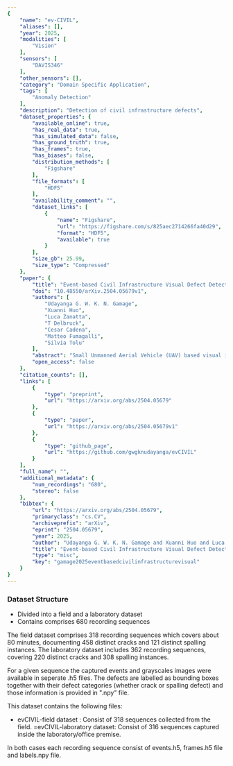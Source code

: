 ```yaml
---
{
    "name": "ev-CIVIL",
    "aliases": [],
    "year": 2025,
    "modalities": [
        "Vision"
    ],
    "sensors": [
        "DAVIS346"
    ],
    "other_sensors": [],
    "category": "Domain Specific Application",
    "tags": [
        "Anomaly Detection"
    ],
    "description": "Detection of civil infrastructure defects",
    "dataset_properties": {
        "available_online": true,
        "has_real_data": true,
        "has_simulated_data": false,
        "has_ground_truth": true,
        "has_frames": true,
        "has_biases": false,
        "distribution_methods": [
            "Figshare"
        ],
        "file_formats": [
            "HDF5"
        ],
        "availability_comment": "",
        "dataset_links": [
            {
                "name": "Figshare",
                "url": "https://figshare.com/s/825aec2714266fa40d29",
                "format": "HDF5",
                "available": true
            }
        ],
        "size_gb": 25.99,
        "size_type": "Compressed"
    },
    "paper": {
        "title": "Event-based Civil Infrastructure Visual Defect Detection: ev-CIVIL Dataset and Benchmark",
        "doi": "10.48550/arXiv.2504.05679v1",
        "authors": [
            "Udayanga G. W. K. N. Gamage",
            "Xuanni Huo",
            "Luca Zanatta",
            "T Delbruck",
            "Cesar Cadena",
            "Matteo Fumagalli",
            "Silvia Tolu"
        ],
        "abstract": "Small Unmanned Aerial Vehicle (UAV) based visual inspections are a more efficient alternative to manual methods for examining civil structural defects, offering safe access to hazardous areas and significant cost savings by reducing labor requirements. However, traditional frame-based cameras, widely used in UAV-based inspections, often struggle to capture defects under low or dynamic lighting conditions. In contrast, Dynamic Vision Sensors (DVS), or event-based cameras, excel in such scenarios by minimizing motion blur, enhancing power efficiency, and maintaining high-quality imaging across diverse lighting conditions without saturation or information loss. Despite these advantages, existing research lacks studies exploring the feasibility of using DVS for detecting civil structural defects.Moreover, there is no dedicated event-based dataset tailored for this purpose. Addressing this gap, this study introduces the first event-based civil infrastructure defect detection dataset, capturing defective surfaces as a spatio-temporal event stream using DVS.In addition to event-based data, the dataset includes grayscale intensity image frames captured simultaneously using an Active Pixel Sensor (APS). Both data types were collected using the DAVIS346 camera, which integrates DVS and APS sensors.The dataset focuses on two types of defects: cracks and spalling, and includes data from both field and laboratory environments. The field dataset comprises 318 recording sequences,documenting 458 distinct cracks and 121 distinct spalling instances.The laboratory dataset includes 362 recording sequences, covering 220 distinct cracks and 308 spalling instances.Four realtime object detection models were evaluated on it to validate the dataset effectiveness.The results demonstrate the dataset robustness in enabling accurate defect detection and classification,even under challenging lighting conditions.",
        "open_access": false
    },
    "citation_counts": [],
    "links": [
        {
            "type": "preprint",
            "url": "https://arxiv.org/abs/2504.05679"
        },
        {
            "type": "paper",
            "url": "https://arxiv.org/abs/2504.05679v1"
        },
        {
            "type": "github_page",
            "url": "https://github.com/gwgknudayanga/evCIVIL"
        }
    ],
    "full_name": "",
    "additional_metadata": {
        "num_recordings": "680",
        "stereo": false
    },
    "bibtex": {
        "url": "https://arxiv.org/abs/2504.05679",
        "primaryclass": "cs.CV",
        "archiveprefix": "arXiv",
        "eprint": "2504.05679",
        "year": 2025,
        "author": "Udayanga G. W. K. N. Gamage and Xuanni Huo and Luca Zanatta and T Delbruck and Cesar Cadena and Matteo Fumagalli and Silvia Tolu",
        "title": "Event-based Civil Infrastructure Visual Defect Detection: ev-CIVIL Dataset and Benchmark",
        "type": "misc",
        "key": "gamage2025eventbasedcivilinfrastructurevisual"
    }
}
---
```


### Dataset Structure

- Divided into a field and a laboratory dataset
- Contains comprises 680 recording sequences

The field dataset comprises 318 recording sequences which covers about 80 minutes, documenting 458 distinct cracks and 121 distinct spalling instances. The laboratory dataset includes 362 recording sequences, covering 220 distinct cracks and 308 spalling instances.

For a given sequence the captured events and grayscales images were available in seperate .h5 files. The defects are labelled as bounding boxes together with their defect categories (whether crack or spalling defect) and those information is provided in ".npy" file.

This dataset contains the following files:

- evCIVIL-field dataset : Consist of 318 sequences collected from the field.
  =evCIVIL-laboratory dataset: Consist of 316 sequences captured inside the laboratory/office premise.

In both cases each recording sequence consist of events.h5, frames.h5 file and labels.npy file.

